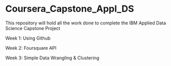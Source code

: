 # Coursera_Capstone_Appl_DS
This repository will hold all the work done to complete the IBM Applied Data Science Capstone Project

Week 1: Using Github

Week 2: Foursquare API

Week 3: Simple Data Wrangling & Clustering
